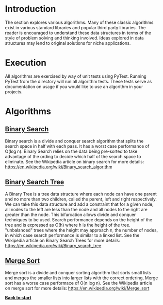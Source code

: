 # Introduction

The section explores various algorithms. Many of these classic algorithms exist in various standard libraries and popular third party libraries. The reader is encouraged to understand these data structures in terms of the style of problem solving and thinking involved. Ideas explored in data structures may lend to original solutions for niche applications.

# Execution

All algorithms are exercised by way of unit tests using PyTest. Running PyTest from the directory will run all algorithm tests. These tests serve as documentation on usage if you would like to use an algorithm in your projects.

# Algorithms

## [Binary Search](/algorithms/binary_search_client.py)

Binary search is a divide and conquer search algorithm that splits the search space in half with each pass. It has a worst case performance of O(log n). Binary Search relies on the data being pre-sorted to take advantage of the ording to decide which half of the search space to eliminate. See the Wikipedia article on binary search for more details: https://en.wikipedia.org/wiki/Binary_search_algorithm 

## [Binary Search Tree](/algorithms/binary_tree.py)

A Binary Tree is a tree data structure where each node can have one parent and no more than two children, called the parent, left and right respectively. We can take this data structure and add a constraint that for a given node, all nodes to the left are less than the node and all nodes to the right are greater than the node. This bifurcation allows divide and conquer techniques to be used. Search performance depends on the height of the tree and is expressed as O(h) where h is the height of the tree. "unbalanced" trees where the height may approach n, the number of nodes, in which case search performance is similar to a linked list. See the Wikipedia article on Binary Search Trees for more details: https://en.wikipedia.org/wiki/Binary_search_tree

## [Merge Sort](/algorithms/merge_sort_client.py)

Merge sort is a divide and conquer sorting algorithm that sorts small lists and merges the smaller lists into larger lists with the correct ordering. Merge sort has a worse case performace of O(n log n). See the Wikipedia article on merge sort for more details: https://en.wikipedia.org/wiki/Merge_sort 

**[Back to start](https://github.com/ccozad/python-playground)**